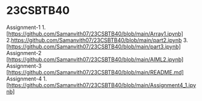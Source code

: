 # 23CSBTB40
Assignment-1
1.[https://github.com/Samanvith07/23CSBTB40/blob/main/Array1.ipynb] 
2.https://github.com/Samanvith07/23CSBTB40/blob/main/part2.ipynb 
3.[https://github.com/Samanvith07/23CSBTB40/blob/main/part3.ipynb] 
Assignment-2 
[https://github.com/Samanvith07/23CSBTB40/blob/main/AIML2.ipynb] 
Assignment-3 
[https://github.com/Samanvith07/23CSBTB40/blob/main/README.md] 
Assignment-4 
1.[https://github.com/Samanvith07/23CSBTB40/blob/main/Assignment4_1.ipynb] 
